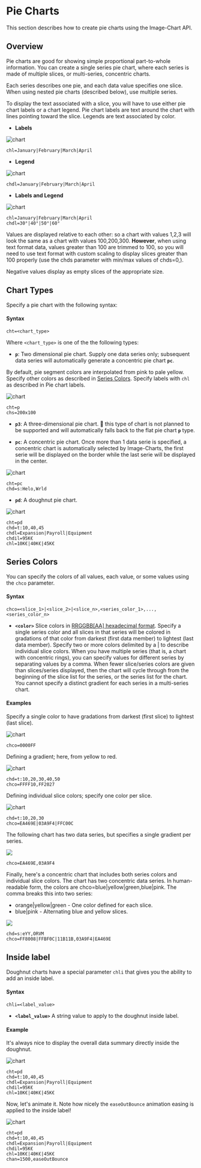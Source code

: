 # Pie Charts

This section describes how to create pie charts using the Image-Chart API.

## Overview

Pie charts are good for showing simple proportional part-to-whole information. You can create a single series pie chart, where each series is made of multiple slices, or multi-series, concentric charts.

Each series describes one pie, and each data value specifies one slice. When using nested pie charts (described below), use multiple series.

To display the text associated with a slice, you will have to use either pie chart labels or a chart legend. Pie chart labels are text around the chart with lines pointing toward the slice. Legends are text associated by color.

- **Labels**

![chart](https://image-charts.com/chart?cht=p&chd=s:Uf9a&chs=700x200&chl=Jan|Feb|Mar|Apr)

```
chl=January|February|March|April
```

- **Legend**

![chart](https://image-charts.com/chart?cht=pc&chd=s:Uf9a,Uf9a&chs=700x200&chdl=January|February|March|April)

```
chdl=January|February|March|April
```

- **Labels and Legend**

![chart](https://image-charts.com/chart?cht=p&chd=s:Uf9a&chs=700x200&chl=Jan|Feb|Mar|Apr&chdl=30%C2%B0|40%C2%B0|50%C2%B0|60%C2%B0)

```
chl=January|February|March|April
chdl=30°|40°|50°|60°
```


Values are displayed relative to each other: so a chart with values 1,2,3 will look the same as a chart with values 100,200,300. **However**, when using text format data, values greater than 100 are trimmed to 100, so you will need to use text format with custom scaling to display slices greater than 100 properly (use the chds parameter with min/max values of chds=0,<max-slice-size>).

Negative values display as empty slices of the appropriate size.

## Chart Types

Specify a pie chart with the following syntax:

#### Syntax

```
cht=<chart_type>
```

Where `<chart_type>` is one of the the following types:

- **`p`**: Two dimensional pie chart. Supply one data series only; subsequent data series will automatically generate a concentric pie chart **`pc`**.

By default, pie segment colors are interpolated from pink to pale yellow. Specify other colors as described in [Series Colors](#series-colors-3). Specify labels with `chl` as described in Pie chart labels.

<!-- The Image-Charts API calculates the circle's radius from the minimum of width and height specified in the chart size (chs) parameter. If you are including labels, you probably need to specify the size of the width to be twice the size of the height, to ensure that your labels are fully visible. -->

![chart](https://image-charts.com/chart?cht=p&chd=s:Uf9a&chs=700x200&chl=January|February|March|April)

```
cht=p
chs=200x100
```

- **`p3`**: A three-dimensional pie chart. :checkered_flag: this type of chart is not planned to be supported and will automatically falls back to the flat pie chart **`p`** type.

- **`pc`**: A concentric pie chart. Once more than 1 data serie is specified, a concentric chart is automatically selected by Image-Charts, the first serie will be displayed on the border while the last serie will be displayed in the center.

![chart](https://image-charts.com/chart?cht=pc&chd=s:Helo,Wrld&chs=700x200)

```
cht=pc
chd=s:Helo,Wrld
```

- **`pd`**: A doughnut pie chart.


![chart](https://image-charts.com/chart?chtt=Expenses&cht=pd&chd=t:10,40,45&chs=700x300&chdl=Expansion|Payroll|Equipment&chl=10K€|40K€|45K€&chli=95K€&chan)

```
cht=pd
chd=t:10,40,45
chdl=Expansion|Payroll|Equipment
chdil=95K€
chl=10K€|40K€|45K€
```

<!-- Note that for all types, negative numbers in data cause "blank" slices.

![chart](https://image-charts.com/chart?cht=pc&chs=700x200&chd=t:10,-10,10,-10|5,-5,5,-5,5,-5,5,-5,5,-5)

```
cht=pc
chd=t:10,-10,10,-10|5,-5,5,-5,5,-5,5,-5,5,-5
```


Google Image 3D charts and concentric pie chart are not supported and automatically fallback on flat pie chart. -->

## Series Colors

You can specify the colors of all values, each value, or some values using the `chco` parameter.

#### Syntax

```
chco=<slice_1>|<slice_2>|<slice_n>,<series_color_1>,...,<series_color_n>
```

- **`<color>`** Slice colors in [RRGGBB[AA] hexadecimal format](#color-format). Specify a single series color and all slices in that series will be colored in gradations of that color from darkest (first data member) to lightest (last data member). Specify two or more colors delimited by a | to describe individual slice colors. When you have multiple series (that is, a chart with concentric rings), you can specify values for different series by separating values by a comma. When fewer slice/series colors are given than slices/series displayed, then the chart will cycle through from the beginning of the slice list for the series, or the series list for the chart. You cannot specify a distinct gradient for each series in a multi-series chart.


#### Examples

Specify a single color to have gradations from darkest (first slice) to lightest (last slice).

![chart](https://image-charts.com/chart?cht=p3&chs=700x200&chd=s:Hellobla&chco=0000FF)

```
chco=0000FF
```

Defining a gradient; here, from yellow to red.

![chart](https://image-charts.com/chart?cht=p3&chs=700x200&chd=t:10,20,30,40,50&chco=FFFF10,FF2027)

```
chd=t:10,20,30,40,50
chco=FFFF10,FF2027
```


Defining individual slice colors; specify one color per slice.

![chart](https://image-charts.com/chart?cht=p3&chs=700x200&chd=t:10,20,30&chco=EA469E|03A9F4|FFC00C)

```
chd=t:10,20,30
chco=EA469E|03A9F4|FFC00C
```

The following chart has two data series, but specifies a single gradient per series.

![](https://image-charts.com/chart?cht=pc&chd=s:eYY,ORVM&chco=EA469E,03A9F4&chs=700x200&chdl=1|2|3|4|5|6|7)

```
chco=EA469E,03A9F4
```

Finally, here's a concentric chart that includes both series colors and individual slice colors. The chart has two concentric data series. In human-readable form, the colors are chco=blue|yellow|green,blue|pink. The comma breaks this into two series:

- orange|yellow|green - One color defined for each slice.
- blue|pink - Alternating blue and yellow slices.

![](https://image-charts.com/chart?cht=pc&chd=s:eYY,ORVM&chco=FF8008|FFBF0C|11B11B,03A9F4|EA469E&chs=700x200&chdl=1|2|3|4|5|6|7)

```
chd=s:eYY,ORVM
chco=FF8008|FFBF0C|11B11B,03A9F4|EA469E
```

## Inside label

Doughnut charts have a special parameter `chli` that gives you the ability to add an inside label.

#### Syntax

```
chli=<label_value>
```

- **`<label_value>`** A string value to apply to the doughnut inside label.

#### Example

It's always nice to display the overall data summary directly inside the doughnut.

![chart](https://image-charts.com/chart?chtt=Expenses&cht=pd&chd=t:10,40,45&chs=700x300&chdl=Expansion|Payroll|Equipment&chl=10K€|40K€|45K€&chli=95K€)

```
cht=pd
chd=t:10,40,45
chdl=Expansion|Payroll|Equipment
chdil=95K€
chl=10K€|40K€|45K€
```

Now, let's animate it. Note how nicely the `easeOutBounce` animation easing is applied to the inside label!

![chart](https://image-charts.com/chart?chtt=Expenses&cht=pd&chd=t:10,40,45&chs=700x300&chdl=Expansion|Payroll|Equipment&chl=10K€|40K€|45K€&chli=95K€&chan=1500,easeOutBounce)

```
cht=pd
chd=t:10,40,45
chdl=Expansion|Payroll|Equipment
chdil=95K€
chl=10K€|40K€|45K€
chan=1500,easeOutBounce
```
